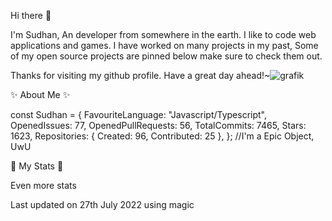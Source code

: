 Hi there 👋

I'm Sudhan, An developer from somewhere in the earth. I like to code web applications and games. I have worked on many projects in my past, Some of my open source projects are pinned below make sure to check them out.

Thanks for visiting my github profile. Have a great day ahead!~![grafik](https://user-images.githubusercontent.com/86073578/181365973-4c536268-16f0-4aa4-884a-704d694ed34f.png)

✨ About Me ✨

const Sudhan = {
    FavouriteLanguage: "Javascript/Typescript",
    OpenedIssues: 77,
    OpenedPullRequests: 56,
    TotalCommits: 7465,
    Stars: 1623,
    Repositories: {
       Created: 96,
       Contributed: 25
    },
}; //I'm a Epic Object, UwU

🚀 My Stats 🚀

Even more stats

Last updated on 27th July 2022 using magic 
